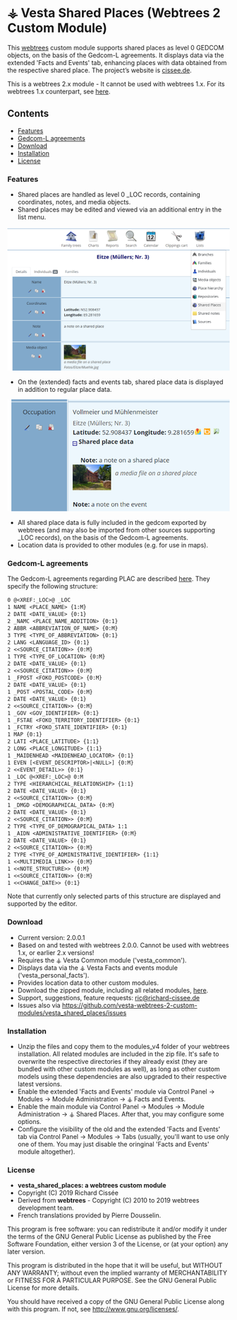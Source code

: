 
# ⚶ Vesta Shared Places (Webtrees 2 Custom Module)

This [webtrees](https://www.webtrees.net/) custom module supports shared places as level 0 GEDCOM objects, on the basis of the Gedcom-L agreements. It displays data via the extended 'Facts and Events' tab, enhancing places with data obtained from the respective shared place.
The project’s website is [cissee.de](https://cissee.de).

This is a webtrees 2.x module - It cannot be used with webtrees 1.x. For its webtrees 1.x counterpart, see [here](https://github.com/ric2016/shared_places).

## Contents

* [Features](#features)
* [Gedcom-L agreements](#gedcom)
* [Download](#download)
* [Installation](#installation)
* [License](#license)

### Features<a name="features"/>

* Shared places are handled as level 0 _LOC records, containing coordinates, notes, and media objects.
* Shared places may be edited and viewed via an additional entry in the list menu.

![Screenshot](place.png)

* On the (extended) facts and events tab, shared place data is displayed in addition to regular place data.

![Screenshot](event.png)

* All shared place data is fully included in the gedcom exported by webtrees (and may also be imported from other sources supporting _LOC records), on the basis of the Gedcom-L agreements.
* Location data is provided to other modules (e.g. for use in maps).

### Gedcom-L agreements<a name="gedcom"/>

The Gedcom-L agreements regarding PLAC are described [here](http://wiki-en.genealogy.net/GEDCOM/PLAC-Tag#Agreements_for_PLAC). They specify the following structure:

~~~~
0 @<XREF:_LOC>@ _LOC
1 NAME <PLACE_NAME> {1:M}
2 DATE <DATE_VALUE> {0:1}
2 _NAMC <PLACE_NAME_ADDITION> {0:1}
2 ABBR <ABBREVIATION_OF_NAME> {0:M}
3 TYPE <TYPE_OF_ABBREVIATION> {0:1}
2 LANG <LANGUAGE_ID> {0:1}
2 <<SOURCE_CITATION>> {0:M}
1 TYPE <TYPE_OF_LOCATION> {0:M}
2 DATE <DATE_VALUE> {0:1}
2 <<SOURCE_CITATION>> {0:M}
1 _FPOST <FOKO_POSTCODE> {0:M}
2 DATE <DATE_VALUE> {0:1}
1 _POST <POSTAL_CODE> {0:M}
2 DATE <DATE_VALUE> {0:1}
2 <<SOURCE_CITATION>> {0:M}
1 _GOV <GOV_IDENTIFIER> {0:1}
1 _FSTAE <FOKO_TERRITORY_IDENTIFIER> {0:1}
1 _FCTRY <FOKO_STATE_IDENTIFIER> {0:1}
1 MAP {0:1}
2 LATI <PLACE_LATITUDE> {1:1}
2 LONG <PLACE_LONGITUDE> {1:1}
1 _MAIDENHEAD <MAIDENHEAD_LOCATOR> {0:1}
1 EVEN [<EVENT_DESCRIPTOR>|<NULL>] {0:M}
2 <<EVENT_DETAIL>> {0:1}
1 _LOC @<XREF:_LOC>@ 0:M
2 TYPE <HIERARCHICAL_RELATIONSHIP> {1:1}
2 DATE <DATE_VALUE> {0:1}
2 <<SOURCE_CITATION>> {0:M}
1 _DMGD <DEMOGRAPHICAL_DATA> {0:M}
2 DATE <DATE_VALUE> {0:1}
2 <<SOURCE_CITATION>> {0:M}
2 TYPE <TYPE_OF_DEMOGRAPICAL_DATA> 1:1
1 _AIDN <ADMINISTRATIVE_IDENTIFIER> {0:M}
2 DATE <DATE_VALUE> {0:1}
2 <<SOURCE_CITATION>> {0:M}
2 TYPE <TYPE_OF_ADMINISTRATIVE_IDENTIFIER> {1:1}
1 <<MULTIMEDIA_LINK>> {0:M}
1 <<NOTE_STRUCTURE>> {0:M}
1 <<SOURCE_CITATION>> {0:M}
1 <<CHANGE_DATE>> {0:1}
~~~~

Note that currently only selected parts of this structure are displayed and supported by the editor.

### Download<a name="download"/>

* Current version: 2.0.0.1
* Based on and tested with webtrees 2.0.0. Cannot be used with webtrees 1.x, or earlier 2.x versions!
* Requires the ⚶ Vesta Common module ('vesta_common').
* Displays data via the ⚶ Vesta Facts and events module ('vesta_personal_facts'). 
* Provides location data to other custom modules.
* Download the zipped module, including all related modules, [here](https://cissee.de/vesta.latest.zip).
* Support, suggestions, feature requests: <ric@richard-cissee.de>
* Issues also via <https://github.com/vesta-webtrees-2-custom-modules/vesta_shared_places/issues>

### Installation<a name="installation"/>

* Unzip the files and copy them to the modules_v4 folder of your webtrees installation. All related modules are included in the zip file. It's safe to overwrite the respective directories if they already exist (they are bundled with other custom modules as well), as long as other custom models using these dependencies are also upgraded to their respective latest versions.
* Enable the extended 'Facts and Events' module via Control Panel -> Modules -> Module Administration -> ⚶ Facts and Events.
* Enable the main module via Control Panel -> Modules -> Module Administration -> ⚶ Shared Places. After that, you may configure some options.
* Configure the visibility of the old and the extended 'Facts and Events' tab via Control Panel -> Modules -> Tabs (usually, you'll want to use only one of them. You may just disable the oringinal 'Facts and Events' module altogether).

### License<a name="license"/>

* **vesta_shared_places: a webtrees custom module**
* Copyright (C) 2019 Richard Cissée
* Derived from **webtrees** - Copyright (C) 2010 to 2019 webtrees development team.
* French translations provided by Pierre Dousselin.

This program is free software: you can redistribute it and/or modify
it under the terms of the GNU General Public License as published by
the Free Software Foundation, either version 3 of the License, or
(at your option) any later version.

This program is distributed in the hope that it will be useful,
but WITHOUT ANY WARRANTY; without even the implied warranty of
MERCHANTABILITY or FITNESS FOR A PARTICULAR PURPOSE. See the
GNU General Public License for more details.

You should have received a copy of the GNU General Public License
along with this program. If not, see <http://www.gnu.org/licenses/>.
